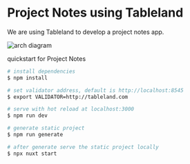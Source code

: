 # Project Notes using Tableland


We are using Tableland to develop a project notes app.

![arch diagram](https://github.com/tablelandnetwork/example-apps/blob/main/tableland-todo/utils/todos-arch-diagram.png?raw=true)




quickstart for Project Notes

```bash
# install dependencies
$ npm install

# set validator address, default is http://localhost:8545
$ export VALIDATOR=http://tableland.com

# serve with hot reload at localhost:3000
$ npm run dev

# generate static project
$ npm run generate

# after generate serve the static project locally
$ npx nuxt start
```


